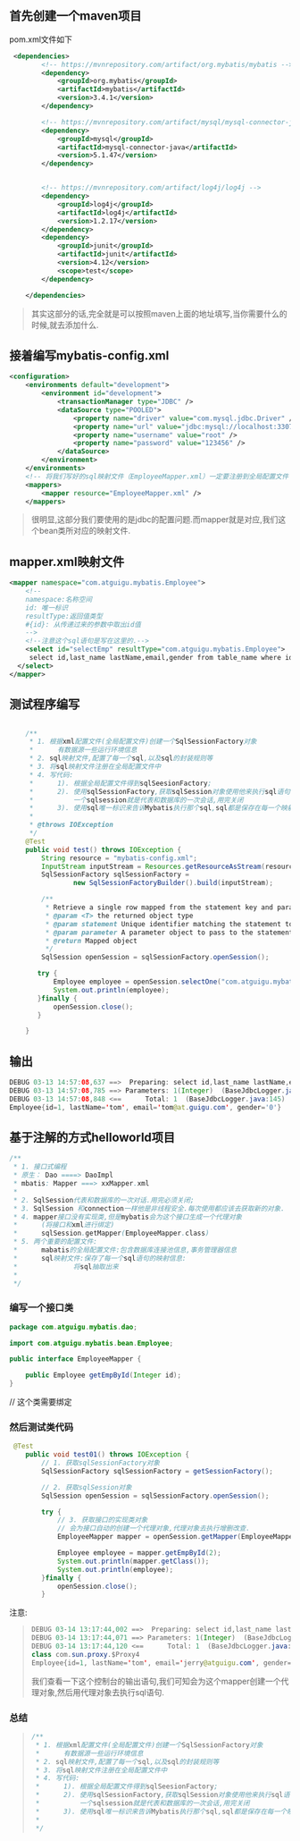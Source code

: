 ## 首先创建一个maven项目

pom.xml文件如下

```xml
 <dependencies>
        <!-- https://mvnrepository.com/artifact/org.mybatis/mybatis -->
        <dependency>
            <groupId>org.mybatis</groupId>
            <artifactId>mybatis</artifactId>
            <version>3.4.1</version>
        </dependency>

        <!-- https://mvnrepository.com/artifact/mysql/mysql-connector-java -->
        <dependency>
            <groupId>mysql</groupId>
            <artifactId>mysql-connector-java</artifactId>
            <version>5.1.47</version>
        </dependency>


        <!-- https://mvnrepository.com/artifact/log4j/log4j -->
        <dependency>
            <groupId>log4j</groupId>
            <artifactId>log4j</artifactId>
            <version>1.2.17</version>
        </dependency>
        <dependency>
            <groupId>junit</groupId>
            <artifactId>junit</artifactId>
            <version>4.12</version>
            <scope>test</scope>
        </dependency>

    </dependencies>
```

>   其实这部分的话,完全就是可以按照maven上面的地址填写,当你需要什么的时候,就去添加什么.

## 接着编写mybatis-config.xml

```xml
<configuration>
	<environments default="development">
		<environment id="development">
			<transactionManager type="JDBC" />
			<dataSource type="POOLED">
				<property name="driver" value="com.mysql.jdbc.Driver" />
				<property name="url" value="jdbc:mysql://localhost:3307/mybatis" />
				<property name="username" value="root" />
				<property name="password" value="123456" />
			</dataSource>
		</environment>
	</environments>
	<!-- 将我们写好的sql映射文件（EmployeeMapper.xml）一定要注册到全局配置文件（mybatis-config.xml）中 -->
	<mappers>
		<mapper resource="EmployeeMapper.xml" />
	</mappers>
```

>   很明显,这部分我们要使用的是jdbc的配置问题.而mapper就是对应,我们这个bean类所对应的映射文件.

## mapper.xml映射文件

```xml
<mapper namespace="com.atguigu.mybatis.Employee">
    <!--
    namespace:名称空间
    id: 唯一标识
    resultType:返回值类型
    #{id}: 从传递过来的参数中取出id值
    -->
	<!--注意这个sql语句是写在这里的.-->
    <select id="selectEmp" resultType="com.atguigu.mybatis.Employee">
     select id,last_name lastName,email,gender from table_name where id = #{id}
  </select>
</mapper>
```

## 测试程序编写

```java

    /**
     * 1. 根据xml配置文件(全局配置文件)创建一个SqlSessionFactory对象
     *      有数据源一些运行环境信息
     * 2. sql映射文件,配置了每一个sql,以及sql的封装规则等
     * 3. 将sql映射文件注册在全局配置文件中
     * 4. 写代码:
     *      1). 根据全局配置文件得到sqlSeesionFactory;
     *      2). 使用sqlSessionFactory,获取sqlSession对象使用他来执行sql语句
     *          一个sqlsession就是代表和数据库的一次会话,用完关闭
     *      3). 使用sql唯一标识来告诉Mybatis执行那个sql,sql都是保存在每一个映射文件中.
     *
     * @throws IOException
     */
    @Test
    public void test() throws IOException {
        String resource = "mybatis-config.xml";
        InputStream inputStream = Resources.getResourceAsStream(resource);
        SqlSessionFactory sqlSessionFactory =
                new SqlSessionFactoryBuilder().build(inputStream);

        /**
         * Retrieve a single row mapped from the statement key and parameter.
         * @param <T> the returned object type
         * @param statement Unique identifier matching the statement to use.
         * @param parameter A parameter object to pass to the statement.
         * @return Mapped object
         */
        SqlSession openSession = sqlSessionFactory.openSession();

       try {
           Employee employee = openSession.selectOne("com.atguigu.mybatis.Employee.selectEmp", 1);
           System.out.println(employee);
       }finally {
           openSession.close();
       }

    }
```

## 输出

```java
DEBUG 03-13 14:57:08,637 ==>  Preparing: select id,last_name lastName,email,gender from table_name where id = ?   (BaseJdbcLogger.java:145) 
DEBUG 03-13 14:57:08,785 ==> Parameters: 1(Integer)  (BaseJdbcLogger.java:145) 
DEBUG 03-13 14:57:08,848 <==      Total: 1  (BaseJdbcLogger.java:145) 
Employee{id=1, lastName='tom', email='tom@at.guigu.com', gender='0'}
```



## 基于注解的方式helloworld项目



```java
/**
 * 1. 接口式编程
 * 原生： Dao ====> DaoImpl
 * mbatis: Mapper ===> xxMapper.xml
 *
 * 2. SqlSession代表和数据库的一次对话.用完必须关闭;
 * 3. SqlSession 和connection一样他是非线程安全.每次使用都应该去获取新的对象.
 * 4. mapper接口没有实现类,但是mybatis会为这个接口生成一个代理对象
 *      (将接口和xml进行绑定)
 *      sqlSession.getMapper(EmployeeMapper.class)
 * 5. 两个重要的配置文件:
 *      mabatis的全局配置文件:包含数据库连接池信息,事务管理器信息
 *      sql映射文件:保存了每一个sql语句的映射信息:
 *              将sql抽取出来
 *
 */
```

### 编写一个接口类

```java
package com.atguigu.mybatis.dao;

import com.atguigu.mybatis.bean.Employee;

public interface EmployeeMapper {

    public Employee getEmpById(Integer id);
}

```

// 这个类需要绑定



### 然后测试类代码

```Java
 @Test
    public void test01() throws IOException {
        // 1. 获取sqlSessionFactory对象
        SqlSessionFactory sqlSessionFactory = getSessionFactory();

        // 2. 获取sqlSession对象
        SqlSession openSession = sqlSessionFactory.openSession();

        try {
            // 3. 获取接口的实现类对象
            // 会为接口自动的创建一个代理对象,代理对象去执行增删改查.
            EmployeeMapper mapper = openSession.getMapper(EmployeeMapper.class);

            Employee employee = mapper.getEmpById(2);
            System.out.println(mapper.getClass());
            System.out.println(employee);
        }finally {
            openSession.close();
        }
```

注意:

>   ```java
>   DEBUG 03-14 13:17:44,002 ==>  Preparing: select id,last_name lastName,email,gender from table_name where id = ?   (BaseJdbcLogger.java:145) 
>   DEBUG 03-14 13:17:44,071 ==> Parameters: 1(Integer)  (BaseJdbcLogger.java:145) 
>   DEBUG 03-14 13:17:44,120 <==      Total: 1  (BaseJdbcLogger.java:145) 
>   class com.sun.proxy.$Proxy4
>   Employee{id=1, lastName='tom', email='jerry@atguigu.com', gender='0'}
>   ```
>
>   我们查看一下这个控制台的输出语句,我们可知会为这个mapper创建一个代理对象,然后用代理对象去执行sql语句.



### 总结

>   ```Java
>   /**
>    * 1. 根据xml配置文件(全局配置文件)创建一个SqlSessionFactory对象
>    *      有数据源一些运行环境信息
>    * 2. sql映射文件,配置了每一个sql,以及sql的封装规则等
>    * 3. 将sql映射文件注册在全局配置文件中
>    * 4. 写代码:
>    *      1). 根据全局配置文件得到sqlSeesionFactory;
>    *      2). 使用sqlSessionFactory,获取sqlSession对象使用他来执行sql语句
>    *          一个sqlsession就是代表和数据库的一次会话,用完关闭
>    *      3). 使用sql唯一标识来告诉Mybatis执行那个sql,sql都是保存在每一个映射文件中.
>    *
>    */
>   ```

